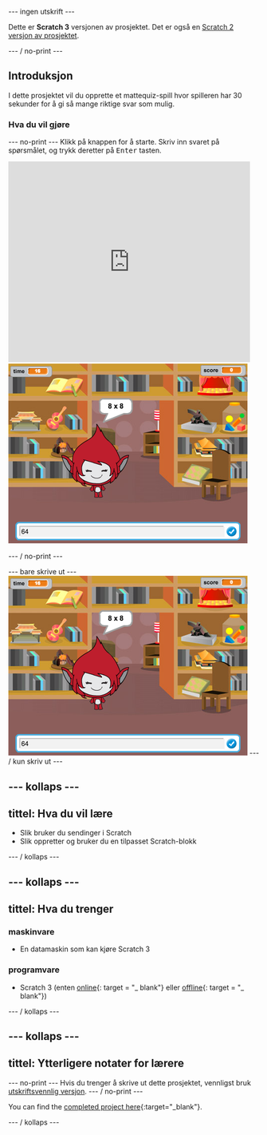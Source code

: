 \--- ingen utskrift \---

Dette er **Scratch 3** versjonen av prosjektet. Det er også en [Scratch 2 versjon av prosjektet](https://projects.raspberrypi.org/en/projects/brain-game-scratch2).

\--- / no-print \---

## Introduksjon

I dette prosjektet vil du opprette et mattequiz-spill hvor spilleren har 30 sekunder for å gi så mange riktige svar som mulig.

### Hva du vil gjøre

\--- no-print \--- Klikk på knappen for å starte. Skriv inn svaret på spørsmålet, og trykk deretter på <kbd>Enter</kbd> tasten.

<div class="scratch-preview">
  <iframe allowtransparency="true" width="485" height="402" src="https://scratch.mit.edu/projects/embed/250234955/?autostart=false" frameborder="0" scrolling="no"></iframe>
  <img src="images/brain-final.png">
</div>

\--- / no-print \---

\--- bare skrive ut \--- ![Brain Game](images/brain-final.png) \--- / kun skriv ut \---

## \--- kollaps \---

## tittel: Hva du vil lære

+ Slik bruker du sendinger i Scratch
+ Slik oppretter og bruker du en tilpasset Scratch-blokk

\--- / kollaps \---

## \--- kollaps \---

## tittel: Hva du trenger

### maskinvare

+ En datamaskin som kan kjøre Scratch 3

### programvare

+ Scratch 3 (enten [online](http://rpf.io/scratchon){: target = "_ blank"} eller [offline](http://rpf.io/scratchoff){: target = "_ blank"})

\--- / kollaps \---

## \--- kollaps \---

## tittel: Ytterligere notater for lærere

\--- no-print \--- Hvis du trenger å skrive ut dette prosjektet, vennligst bruk [utskriftsvennlig versjon](https://projects.raspberrypi.org/en/projects/brain-game/print). \--- / no-print \---

You can find the [completed project here](http://rpf.io/p/en/brain-game-get){:target="_blank"}.

\--- / kollaps \---